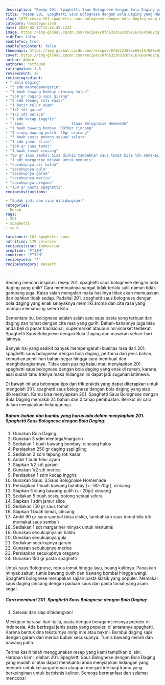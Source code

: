 ```yaml
---
description: "Resep 201. Spaghetti Saus Bolognese dengan Bola Daging yang Mantap"
title: "Resep 201. Spaghetti Saus Bolognese dengan Bola Daging yang Mantap"
slug: 1875-resep-201-spaghetti-saus-bolognese-dengan-bola-daging-yang-mantap
category: Uncategorized
date: 2023-02-12T12:56:45.133Z
image: https://img-global.cpcdn.com/recipes/0fd6323682c69a16/680x482cq70/201-spaghetti-saus-bolognese-dengan-bola-daging-foto-resep-utama.jpg
hideToc: false
enableToc: true
enableTocContent: false
thumbnail: https://img-global.cpcdn.com/recipes/0fd6323682c69a16/680x482cq70/201-spaghetti-saus-bolognese-dengan-bola-daging-foto-resep-utama.jpg
cover: https://img-global.cpcdn.com/recipes/0fd6323682c69a16/680x482cq70/201-spaghetti-saus-bolognese-dengan-bola-daging-foto-resep-utama.jpg
author: Admin
authorAv: notfound
ratingvalue: 3.8
reviewcount: 18
recipeingredient:
- " Bola Daging"
- "3 sdm mentegamargarin"
- "1 buah bawang bombay cincang halus"
- "250 gr daging sapi giling"
- "2 sdm tepung roti kasar"
- "1 butir telur ayam"
- "1/2 sdt garam"
- "1/2 sdt merica"
- "1 sdm kecap inggris"
- " Saus                      3Saus Bolognaise Homemade"
- "1 buah bawang bombay  6070gr cincang"
- "3 siung bawang putih  20gr cincang"
- "5 buah sosis potong sesuai selera"
- "1 sdm jamur slice"
- "150 gr saus tomat"
- "1 buah tomat cincang"
- "90 gr saus sambal bisa diskip tambahkan saus tomat bila tdk memakai saus sambal"
- "1 sdt margarine minyak untuk menumis"
- "secukupnya air kaldu"
- "secukupnya gula"
- "secukupnya garam"
- "secukupnya merica"
- "secukupnya oregano"
- "150 gr pasta spaghetti"
recipeinstructions:

- "Sudah jadi dan siap dihidangkan!"
categories:
- Resep
tags:
- 201
- spaghetti
- saus

katakunci: 201 spaghetti saus 
nutrition: 170 calories
recipecuisine: Indonesian
preptime: "PT11M"
cooktime: "PT32M"
recipeyield: "4"
recipecategory: Dessert

---
```





Sedang mencari inspirasi resep 201. spaghetti saus bolognese dengan bola daging yang unik? Cara membuatnya sangat tidak terlalu sulit namun tidak gampang juga. Kalau salah mengolah maka hasilnya tidak akan memuaskan dan bahkan tidak sedap. Padahal 201. spaghetti saus bolognese dengan bola daging yang enak selayaknya memiliki aroma dan cita rasa yang mampu memancing selera Kita.





Sementara itu, bolognese adalah salah satu saus pasta yang terbuat dari daging dan tomat dengan cita rasa yang gurih. Bahan-bahannya juga bisa anda beli di pasar tradisional, supermarket ataupun minimarket terdekat. Spaghetti Saus Bolognese dengan Bola Daging dan masakan sehari-hari lainnya.

Banyak hal yang sedikit banyak mempengaruhi kualitas rasa dari 201. spaghetti saus bolognese dengan bola daging, pertama dari jenis bahan, kemudian pemilihan bahan segar hingga cara membuat dan menghidangkannya. Tidak usah pusing kalau mau menyiapkan 201. spaghetti saus bolognese dengan bola daging yang enak di rumah, karena asal sudah tahu triknya maka hidangan ini dapat jadi suguhan istimewa.






Di bawah ini ada beberapa tips dan trik praktis yang dapat diterapkan untuk mengolah 201. spaghetti saus bolognese dengan bola daging yang siap dikreasikan. Kamu bisa menyiapkan 201. Spaghetti Saus Bolognese dengan Bola Daging memakai 24 bahan dan 0 tahap pembuatan. Berikut ini cara dalam menyiapkan hidangannya.

<!--inarticleads1-->

##### Bahan-bahan dan bumbu yang harus ada dalam menyiapkan 201. Spaghetti Saus Bolognese dengan Bola Daging:

1. Gunakan  Bola Daging:
1. Gunakan 3 sdm mentega/margarin
1. Sediakan 1 buah bawang bombay, cincang halus
1. Persiapkan 250 gr daging sapi giling
1. Sediakan 2 sdm tepung roti kasar
1. Ambil 1 butir telur ayam
1. Siapkan 1/2 sdt garam
1. Gunakan 1/2 sdt merica
1. Persiapkan 1 sdm kecap inggris
1. Gunakan  Saus:                      3.Saus Bolognaise Homemade
1. Persiapkan 1 buah bawang bombay (+- 60-70gr), cincang
1. Siapkan 3 siung bawang putih (+- 20gr) cincang
1. Sediakan 5 buah sosis, potong sesuai selera
1. Siapkan 1 sdm jamur slice
1. Sediakan 150 gr saus tomat
1. Siapkan 1 buah tomat, cincang
1. Ambil 90 gr saus sambal (bisa diskip, tambahkan saus tomat bila tdk memakai saus sambal)
1. Sediakan 1 sdt margarine/ minyak untuk menumis
1. Gunakan secukupnya air kaldu
1. Gunakan secukupnya gula
1. Sediakan secukupnya garam
1. Gunakan secukupnya merica
1. Persiapkan secukupnya oregano
1. Gunakan 150 gr pasta spaghetti


Untuk saus Bolognese, rebus tomat hingga layu, buang kulitnya. Panaskan minyak zaitun, tumis bawang putih dan bawang bombai hingga wangi. Spaghetti bolognese merupakan sajian pasta klasik yang populer. Memakai saus daging cincang dengan paduan saus dan pasta tomat yang asam segar. 

<!--inarticleads2-->

##### Cara membuat 201. Spaghetti Saus Bolognese dengan Bola Daging:


1. Selesai dan siap dihidangkan!

Meskipun berasal dari Italia, pasta dengan beragam jenisnya populer di Indonesia. Ada berbagai jenis pasta yang populer, di antaranya spaghetti. Karena bentuk dna teksturnya mirip mie atau bakmi. Bumbui daging sapi dengan garam dan merica bubuk secukupnya. Tumis bawang merah dan bawang putih. 

Terima kasih telah menggunakan resep yang kami tampilkan di sini. Harapan kami, olahan 201. Spaghetti Saus Bolognese dengan Bola Daging yang mudah di atas dapat membantu anda menyiapkan hidangan yang menarik untuk keluarga/teman ataupun menjadi ide bagi kamu yang berkeinginan untuk berbisnis kuliner. Semoga bermanfaat dan selamat mencoba!
